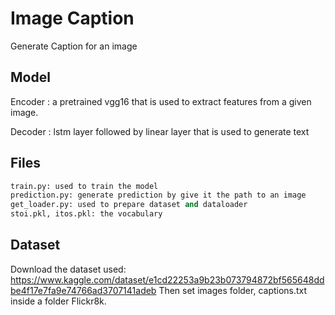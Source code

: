 # Image Caption

Generate Caption for an image

## Model
Encoder : a pretrained vgg16 that is used to extract features from a given image.

Decoder : lstm layer followed by linear layer that is used to generate text

## Files

```python
train.py: used to train the model
prediction.py: generate prediction by give it the path to an image
get_loader.py: used to prepare dataset and dataloader
stoi.pkl, itos.pkl: the vocabulary
```

## Dataset

Download the dataset used: https://www.kaggle.com/dataset/e1cd22253a9b23b073794872bf565648ddbe4f17e7fa9e74766ad3707141adeb Then set images folder, captions.txt inside a folder Flickr8k.

